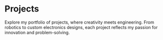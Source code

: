 # Projects
Explore my portfolio of projects, where creativity meets engineering. From robotics to custom electronics designs, each project reflects my passion for innovation and problem-solving.
